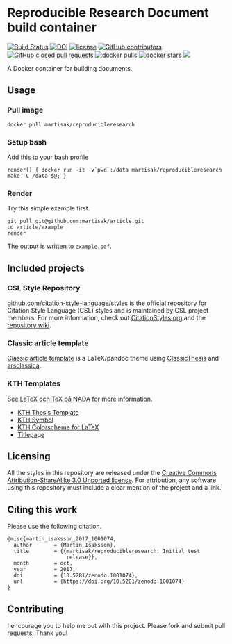 # Reproducible Research Document build container

[![Build Status](https://travis-ci.org/martisak/reproducibleresearch.svg?branch=master)](https://travis-ci.org/martisak/reproducibleresearch) [![DOI](https://zenodo.org/badge/105559302.svg)](https://zenodo.org/badge/latestdoi/105559302)
[![license](https://img.shields.io/badge/license-CC%20BY%20SA%203.0-blue.svg)](https://github.com/martisak/reproducibleresearch#licensing)
[![GitHub contributors](https://img.shields.io/github/contributors/martisak/reproducible.svg)](https://github.com/martisak/reproducibleresearch/graphs/contributors)
[![GitHub closed pull requests](https://img.shields.io/github/issues-pr-closed/martisak/reproducible.svg)](https://github.com/martisak/reproducibleresearch/pulls?q=is%3Apr+is%3Aclosed)
![docker pulls](https://img.shields.io/docker/pulls/martisak/reproducibleresearch.svg) ![docker stars](https://img.shields.io/docker/stars/martisak/reproducibleresearch.svg) [![](https://images.microbadger.com/badges/image/martisak/reproducibleresearch.svg)](https://microbadger.com/images/martisak/reproducibleresearch "martisak/reproducibleresearch image metadata")

A Docker container for building documents.

## Usage

### Pull image

```
docker pull martisak/reproducibleresearch
```

### Setup bash

Add this to your bash profile

```
render() { docker run -it -v`pwd`:/data martisak/reproducibleresearch make -C /data $@; }
```

### Render

Try this simple example first.

```
git pull git@github.com:martisak/article.git
cd article/example
render
```

The output is written to `example.pdf`.

## Included projects
### CSL Style Repository

[github.com/citation-style-language/styles](https://github.com/citation-style-language/styles) is the official repository for Citation Style Language (CSL) styles and is maintained by CSL project members.
For more information, check out [CitationStyles.org](http://citationstyles.org/) and the [repository wiki](https://github.com/citation-style-language/styles/wiki).

### Classic article template

[Classic article template](https://github.com/martisak/article) is a LaTeX/pandoc theme using [ClassicThesis](https://ctan.org/tex-archive/macros/latex/contrib/classicthesis?lang=en) and [arsclassica](https://www.ctan.org/pkg/arsclassica).

### KTH Templates

See [LaTeX och TeX på NADA](http://system.csc.kth.se/misc/tex/) for more information.

* [KTH Thesis Template](ftp://ftp.nada.kth.se/pub/tex/local/kthesis.tar.gz)
* [KTH Symbol](ftp://ftp.nada.kth.se/pub/tex/local/kthsym.tar.gz)
* [KTH Colorscheme for LaTeX](https://github.com/KTH-AC/kthcolors)
* [Titlepage](https://svn.kwarc.info/repos/arXMLiv/trunk/sty/KTHEEtitlepage.sty)

## Licensing

All the styles in this repository are released under the [Creative Commons Attribution-ShareAlike 3.0 Unported license](http://creativecommons.org/licenses/by-sa/3.0/). For attribution, any software using this repository must include a clear mention of the project and a link.

## Citing this work

Please use the following citation.

~~~
@misc{martin_isaksson_2017_1001074,
  author       = {Martin Isaksson},
  title        = {{martisak/reproducibleresearch: Initial test 
                   release}},
  month        = oct,
  year         = 2017,
  doi          = {10.5281/zenodo.1001074},
  url          = {https://doi.org/10.5281/zenodo.1001074}
}
~~~

## Contributing

I encourage you to help me out with this project. Please fork and submit pull requests. Thank you!

